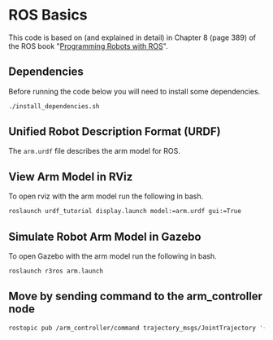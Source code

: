 # ROS Basics

This code is based on (and explained in detail) in Chapter 8 (page 389) of the ROS book "[Programming Robots with ROS](https://drive.google.com/drive/folders/0B0R9maYs7LgsVWpIOThTR1pVcTQ)".

## Dependencies

Before running the code below you will need to install some dependencies.

```bash
./install_dependencies.sh
```

## Unified Robot Description Format (URDF)

The ```arm.urdf``` file describes the arm model for ROS.

## View Arm Model in RViz

To open rviz with the arm model run the following in bash.

```bash
roslaunch urdf_tutorial display.launch model:=arm.urdf gui:=True
```

## Simulate Robot Arm Model in Gazebo

To open Gazebo with the arm model run the following in bash.

```bash
roslaunch r3ros arm.launch
```

## Move by sending command to the arm_controller node

```bash
rostopic pub /arm_controller/command trajectory_msgs/JointTrajectory '{joint_names: ["hip", "shoulder", "elbow", "wrist"], points: [{positions: [0.1, -0.5, 0.5, 0.75], time_from_start: [1.0, 0.0]}]}'
```
